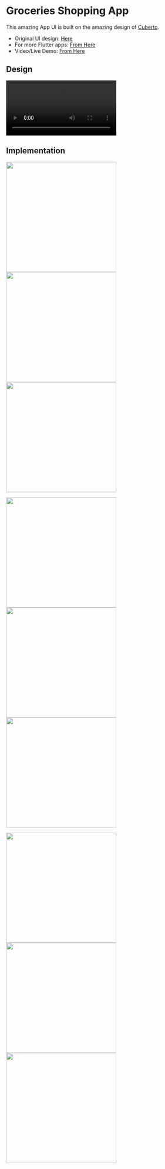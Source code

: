 # Groceries Shopping App

This amazing App UI is built on the amazing design of [Cuberto](https://dribbble.com/cuberto "Cuberto").

- Original UI design: [Here](https://dribbble.com/shots/6120171-Groceries-Shopping-App-Interaction "Original Design URL")
- For more Flutter apps: [From Here](https://github.com/AhmedAbouelkher "profile")
- Video/Live Demo: [From Here](https://youtu.be/Um_O8Bpl7Yo "Demo")  
## Design

![original Design](https://cdn.dribbble.com/users/4859/videos/16204/cart.mp4 "Design")

## Implementation

<img src="screenshots/screenshot_6.png" width="300"> <img src="screenshots/screenshot_1.png" width="300">  <img src="screenshots/screenshot_2.png" width="300">  

<img src="screenshots/screenshot_5.png" width="300">   <img src="screenshots/screenshot_4.png" width="300">    <img src="screenshots/screenshot_3.png" width="300">

<img src="screenshots/screenshot_7.png" width="300">   <img src="screenshots/screenshot_9.png" width="300"> <img src="screenshots/screenshot_8.png" width="300">
